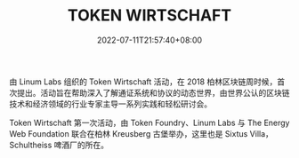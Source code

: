 ﻿---
weight: 
title: "TOKEN WIRTSCHAFT"
description: "由 Linum Labs 组织的 Token Wirtschaft 活动，在 2018 柏林区块链周时候，首次提出"
date: 2022-07-11T21:57:40+08:00
lastmod: 2022-07-11T16:45:40+08:00
draft: false
authors: ["浮尘"]
featuredImage: "token-wirtschaft.jpg"
link: "https://www.tokenwirtschaft.com"
tags: ["元宇宙社区","TOKEN WIRTSCHAFT"]
categories: ["navigation"]
navigation: ["元宇宙社区"]
lightgallery: true
toc: true
pinned: false
recommend: false
recommend1: false
---
由 Linum Labs 组织的 Token Wirtschaft 活动，在 2018 柏林区块链周时候，首次提出。活动旨在帮助深入了解通证系统和协议的动态世界，由世界公认的区块链技术和经济领域的行业专家主导一系列实践和轻松研讨会。

Token Wirtschaft 第一次活动，由 Token Foundry、Linum Labs 与 The Energy Web Foundation 联合在柏林 Kreusberg 古堡举办，这里也是 Sixtus Villa，Schultheiss 啤酒厂的所在。